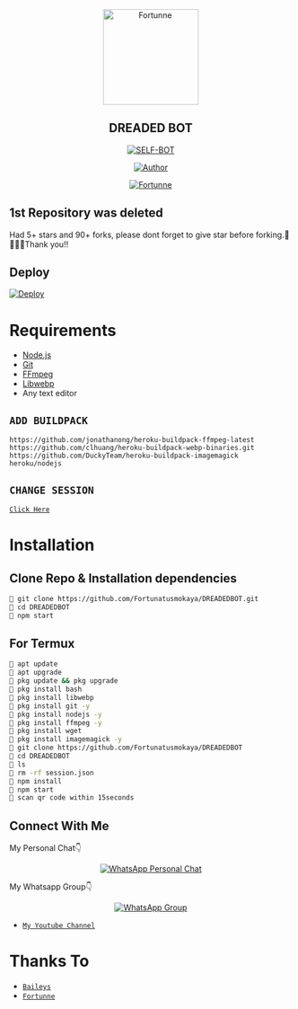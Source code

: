 <div align="center">
<img src="https://c.tenor.com/sTFc7j1xRJ0AAAAS/doge-dancing-doge.gif?format=jpg&name=900x900" alt="Fortunne" width="170" />

## DREADED BOT

</div>

<p align="center">
<a href="##"><img title="SELF-BOT" src="https://img.shields.io/static/v1?label=Language&message=English&color=blue"></a>
</p>
<p align="center">
  <a href="https://github.com/Fortunatusmokaya"><img title="Author" src="https://img.shields.io/badge/Author-Fortunne-blue.svg?style=for-the-badge&logo=github" /></a>
</p>
<p align="center">
<a href="#"><img title="Fortunne" src="https://img.shields.io/static/v1?label=WHATSAPP&message=Dreaded-Automated-Bot&color=blue"></a>
</p>


## 1st Repository was deleted
Had 5+ stars and 90+ forks, please dont forget to give star before forking.🙏🙇🏼‍♂️Thank you!!

## Deploy
[![Deploy](https://www.herokucdn.com/deploy/button.svg)](https://heroku.com/deploy?template=https://github.com/Fortunatusmokaya/DREADEDBOT/)

# Requirements
* [Node.js](https://nodejs.org/en/)
* [Git](https://git-scm.com/downloads)
* [FFmpeg](https://github.com/BtbN/FFmpeg-Builds/releases/download/autobuild-2020-12-08-13-03/ffmpeg-n4.3.1-26-gca55240b8c-win64-gpl-4.3.zip)
* [Libwebp](https://developers.google.com/speed/webp/download)
* Any text editor

## `ADD BUILDPACK`

```
https://github.com/jonathanong/heroku-buildpack-ffmpeg-latest
https://github.com/clhuang/heroku-buildpack-webp-binaries.git
https://github.com/DuckyTeam/heroku-buildpack-imagemagick
heroku/nodejs
```

## `CHANGE SESSION`

[`Click Here`](https://github.com/Fortunatusmokaya/DREADEDBOT/blob/master/session.json#L1)

# Installation
## Clone Repo & Installation dependencies
```bash
🦄 git clone https://github.com/Fortunatusmokaya/DREADEDBOT.git
🦄 cd DREADEDBOT
🦄 npm start
```
## For Termux
```bash
🦄 apt update
🦄 apt upgrade
🦄 pkg update && pkg upgrade 
🦄 pkg install bash
🦄 pkg install libwebp
🦄 pkg install git -y
🦄 pkg install nodejs -y 
🦄 pkg install ffmpeg -y 
🦄 pkg install wget
🦄 pkg install imagemagick -y
🦄 git clone https://github.com/Fortunatusmokaya/DREADEDBOT
🦄 cd DREADEDBOT
🦄 ls
🦄 rm -rf session.json
🦄 npm install
🦄 npm start
🦄 scan qr code within 15seconds
```

## Connect With Me
My Personal Chat👇
<p align="center">
 <a href="https://wa.me/+916909137213"><img alt="WhatsApp Personal Chat" src="https://img.shields.io/badge/WhatsApp-25D366?style=for-the-badge&logo=whatsapp&logoColor=black"/></a>
</p>

My Whatsapp Group👇
<p align="center">
 <a href="https://chat.whatsapp.com/G3a3AQndqS5J45eDzznXF"><img alt="WhatsApp Group" src="https://img.shields.io/badge/WhatsApp-25D366?style=for-the-badge&logo=whatsapp&logoColor=black"/></a>
</p>

* [`My Youtube Channel`](https://youtube.com/channel/UCvAo9TZ0Pw9vrJ_0WYRy3A)

# Thanks To
* [`Baileys`](https://github.com/adiwajshing/Baileys)
* [`Fortunne`](https://github.com/Fortunatusmokaya)
